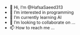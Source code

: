 - 👋 Hi, I’m @HafsaSaeed313
- 👀 I’m interested in programming
- 🌱 I’m currently learning AI
- 💞️ I’m looking to collaborate on ...
- 📫 How to reach me ...

<!---
HafsaSaeed313/HafsaSaeed313 is a ✨ special ✨ repository because its `README.md` (this file) appears on your GitHub profile.
You can click the Preview link to take a look at your changes.
--->
